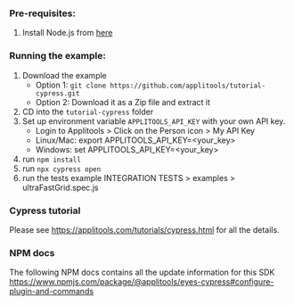 ### Pre-requisites:
1. Install Node.js from [here](https://nodejs.org/en/)

### Running the example:
1. Download the example
    * Option 1: `git clone https://github.com/applitools/tutorial-cypress.git`
    * Option 2: Download it as a Zip file and extract it
2. CD into the `tutorial-cypress` folder
3. Set up environment variable `APPLITOOLS_API_KEY` with your own API key.
    * Login to Applitools > Click on the Person icon > My API Key
    * Linux/Mac: export APPLITOOLS_API_KEY=<your_key>
    * Windows: set APPLITOOLS_API_KEY=<your_key>
4. run `npm install`
5. run `npx cypress open`
6. run the tests example INTEGRATION TESTS > examples > ultraFastGrid.spec.js

### Cypress tutorial

Please see https://applitools.com/tutorials/cypress.html for all the details.

### NPM docs
The following NPM docs contains all the update information for this SDK
https://www.npmjs.com/package/@applitools/eyes-cypress#configure-plugin-and-commands
